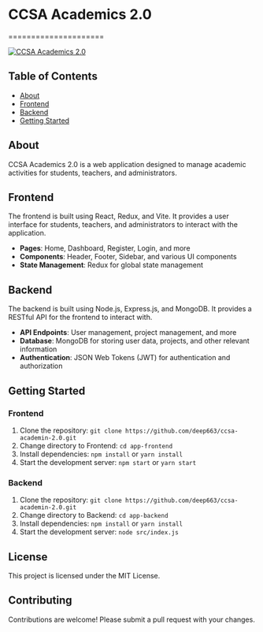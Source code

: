 # CCSA Academics 2.0
=====================

[![CCSA Academics 2.0](https://github.com/deep663/ccsa-academin-2.0/raw/main/logo.png)](https://github.com/deep663/ccsa-academin-2.0)

## Table of Contents

* [About](#about)
* [Frontend](#frontend)
* [Backend](#backend)
* [Getting Started](#getting-started)

## About

CCSA Academics 2.0 is a web application designed to manage academic activities for students, teachers, and administrators.

## Frontend

The frontend is built using React, Redux, and Vite. It provides a user interface for students, teachers, and administrators to interact with the application.

* **Pages**: Home, Dashboard, Register, Login, and more
* **Components**: Header, Footer, Sidebar, and various UI components
* **State Management**: Redux for global state management

## Backend

The backend is built using Node.js, Express.js, and MongoDB. It provides a RESTful API for the frontend to interact with.

* **API Endpoints**: User management, project management, and more
* **Database**: MongoDB for storing user data, projects, and other relevant information
* **Authentication**: JSON Web Tokens (JWT) for authentication and authorization

## Getting Started

### Frontend

1. Clone the repository: `git clone https://github.com/deep663/ccsa-academin-2.0.git`
2. Change directory to Frontend: `cd app-frontend`
3. Install dependencies: `npm install` or `yarn install`
4. Start the development server: `npm start` or `yarn start`

### Backend

1. Clone the repository: `git clone https://github.com/deep663/ccsa-academin-2.0.git`
2. Change directory to Backend: `cd app-backend`
3. Install dependencies: `npm install` or `yarn install`
4. Start the development server: `node src/index.js`

## License

This project is licensed under the MIT License.

## Contributing

Contributions are welcome! Please submit a pull request with your changes.
